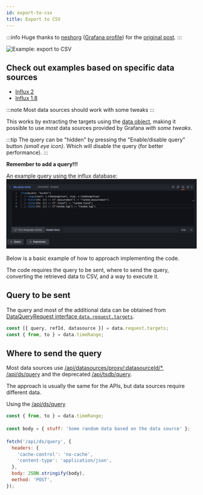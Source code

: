 ```yaml
---
id: export-to-csv
title: Export to CSV
---
```


:::info
Huge thanks to [neshorg](https://github.com/neshorg) ([Grafana profile](https://community.grafana.com/u/neshorg/)) for the [original post](https://community.grafana.com/t/download-csv-button/38688/6?u=zuperzee).
:::

![Example: export to CSV](../../../static/gif/example-export-to-csv.gif)

## Check out examples based on specific data sources

- [Influx 2](./influx2.md)
- [Influx 1.8](./influx1.8.md)

:::note
Most data sources should work with some tweaks
:::

This works by extracting the targets using the [data object](../../references.md#data-global), making it possible to use _most_ data sources provided by Grafana _with some tweaks_.

:::tip
The query can be "hidden" by pressing the "Enable/disable query" button _(small eye icon)_. Which will disable the query (for better performance).
:::

**Remember to add a query!!!**

An example query using the influx database:
![Example: export to CSV query](../../../static/img/example-export-to-csv-query.png)

Below is a basic example of how to approach implementing the code.

The code requires the query to be sent, where to send the query, converting the retrieved data to CSV, and a way to execute it.

## Query to be sent

The query and most of the additional data can be obtained from [DataQueryRequest interface `data.request.targets`](https://grafana.com/docs/grafana/v9.1/packages_api/data/dataqueryrequest/).

```js
const [{ query, refId, datasource }] = data.request.targets;
const { from, to } = data.timeRange;
```

## Where to send the query

Most data sources use [/api/datasources/proxy/:datasourceId/\*](https://grafana.com/docs/grafana/v9.1/http_api/data_source/#data-source-proxy-calls), [/api/ds/query](https://grafana.com/docs/grafana/v9.1/http_api/data_source/#data-source-proxy-calls) and the deprecated [/api/tsdb/query](https://grafana.com/docs/grafana/v9.1/http_api/data_source/#query-a-data-source-by-id).

The approach is usually the same for the APIs, but data sources require different data.

Using the [/api/ds/query](https://grafana.com/docs/grafana/v9.1/http_api/data_source/#data-source-proxy-calls)

```js
const { from, to } = data.timeRange;

const body = { stuff: 'Some random data based on the data source' };

fetch('/api/ds/query', {
  headers: {
    'cache-control': 'no-cache',
    'content-type': 'application/json',
  },
  body: JSON.stringify(body),
  method: 'POST',
});
```
